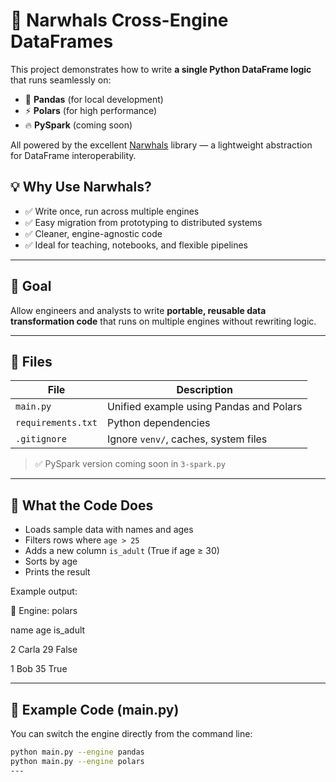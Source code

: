 # 🐋 Narwhals Cross-Engine DataFrames

This project demonstrates how to write **a single Python DataFrame logic** that runs seamlessly on:

- 🐼 **Pandas** (for local development)
- ⚡ **Polars** (for high performance)
- 🔥 **PySpark** (coming soon)

All powered by the excellent [Narwhals](https://github.com/narwhals-dev/narwhals) library — a lightweight abstraction for DataFrame interoperability.

## 💡 Why Use Narwhals?

* ✅ Write once, run across multiple engines
* ✅ Easy migration from prototyping to distributed systems
* ✅ Cleaner, engine-agnostic code
* ✅ Ideal for teaching, notebooks, and flexible pipelines

---

## 🎯 Goal

Allow engineers and analysts to write **portable, reusable data transformation code** that runs on multiple engines without rewriting logic.

---

## 📁 Files

| File                 | Description                             |
| -------------------- | --------------------------------------- |
| `main.py`          | Unified example using Pandas and Polars |
| `requirements.txt` | Python dependencies                     |
| `.gitignore`       | Ignore `venv/`, caches, system files  |

> ✅ PySpark version coming soon in `3-spark.py`

---

## 🧠 What the Code Does

- Loads sample data with names and ages
- Filters rows where `age > 25`
- Adds a new column `is_adult` (True if age ≥ 30)
- Sorts by age
- Prints the result

Example output:

🔧 Engine: polars

name  age  is_adult

2  Carla   29     False

1    Bob   35      True

---

## 🐍 Example Code (main.py)

You can switch the engine directly from the command line:

```bash
python main.py --engine pandas
python main.py --engine polars
---
```
